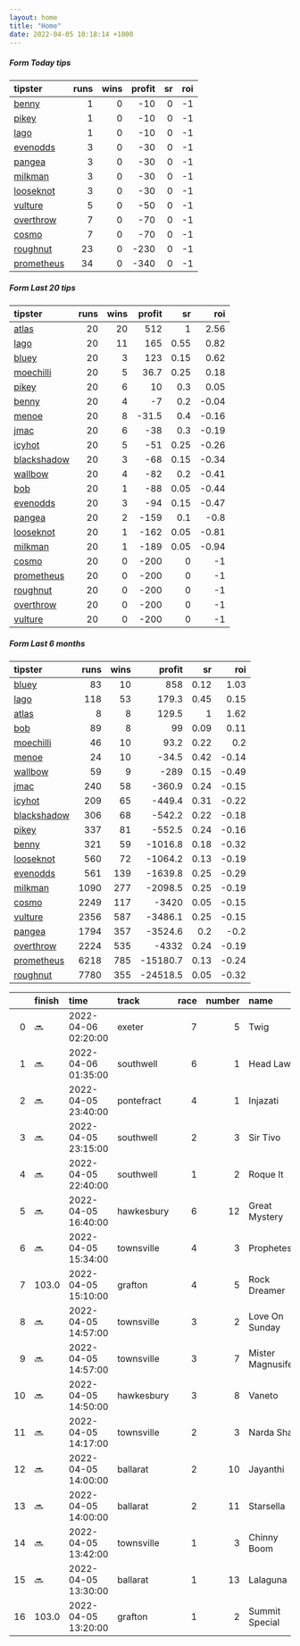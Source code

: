 ```yaml
---   
layout: home  
title: "Home"   
date: 2022-04-05 10:18:14 +1000  
---   
```



##### Form Today tips   

| tipster                                                       |   runs |   wins |   profit |   sr |   roi |
|:--------------------------------------------------------------|-------:|-------:|---------:|-----:|------:|
| [benny](https://mrwayneo.github.io/tips/benny.html)           |      1 |      0 |      -10 |    0 |    -1 |
| [pikey](https://mrwayneo.github.io/tips/pikey.html)           |      1 |      0 |      -10 |    0 |    -1 |
| [lago](https://mrwayneo.github.io/tips/lago.html)             |      1 |      0 |      -10 |    0 |    -1 |
| [evenodds](https://mrwayneo.github.io/tips/evenodds.html)     |      3 |      0 |      -30 |    0 |    -1 |
| [pangea](https://mrwayneo.github.io/tips/pangea.html)         |      3 |      0 |      -30 |    0 |    -1 |
| [milkman](https://mrwayneo.github.io/tips/milkman.html)       |      3 |      0 |      -30 |    0 |    -1 |
| [looseknot](https://mrwayneo.github.io/tips/looseknot.html)   |      3 |      0 |      -30 |    0 |    -1 |
| [vulture](https://mrwayneo.github.io/tips/vulture.html)       |      5 |      0 |      -50 |    0 |    -1 |
| [overthrow](https://mrwayneo.github.io/tips/overthrow.html)   |      7 |      0 |      -70 |    0 |    -1 |
| [cosmo](https://mrwayneo.github.io/tips/cosmo.html)           |      7 |      0 |      -70 |    0 |    -1 |
| [roughnut](https://mrwayneo.github.io/tips/roughnut.html)     |     23 |      0 |     -230 |    0 |    -1 |
| [prometheus](https://mrwayneo.github.io/tips/prometheus.html) |     34 |      0 |     -340 |    0 |    -1 |

##### Form Last 20 tips   

| tipster                                                         |   runs |   wins |   profit |   sr |   roi |
|:----------------------------------------------------------------|-------:|-------:|---------:|-----:|------:|
| [atlas](https://mrwayneo.github.io/tips/atlas.html)             |     20 |     20 |    512   | 1    |  2.56 |
| [lago](https://mrwayneo.github.io/tips/lago.html)               |     20 |     11 |    165   | 0.55 |  0.82 |
| [bluey](https://mrwayneo.github.io/tips/bluey.html)             |     20 |      3 |    123   | 0.15 |  0.62 |
| [moechilli](https://mrwayneo.github.io/tips/moechilli.html)     |     20 |      5 |     36.7 | 0.25 |  0.18 |
| [pikey](https://mrwayneo.github.io/tips/pikey.html)             |     20 |      6 |     10   | 0.3  |  0.05 |
| [benny](https://mrwayneo.github.io/tips/benny.html)             |     20 |      4 |     -7   | 0.2  | -0.04 |
| [menoe](https://mrwayneo.github.io/tips/menoe.html)             |     20 |      8 |    -31.5 | 0.4  | -0.16 |
| [jmac](https://mrwayneo.github.io/tips/jmac.html)               |     20 |      6 |    -38   | 0.3  | -0.19 |
| [icyhot](https://mrwayneo.github.io/tips/icyhot.html)           |     20 |      5 |    -51   | 0.25 | -0.26 |
| [blackshadow](https://mrwayneo.github.io/tips/blackshadow.html) |     20 |      3 |    -68   | 0.15 | -0.34 |
| [wallbow](https://mrwayneo.github.io/tips/wallbow.html)         |     20 |      4 |    -82   | 0.2  | -0.41 |
| [bob](https://mrwayneo.github.io/tips/bob.html)                 |     20 |      1 |    -88   | 0.05 | -0.44 |
| [evenodds](https://mrwayneo.github.io/tips/evenodds.html)       |     20 |      3 |    -94   | 0.15 | -0.47 |
| [pangea](https://mrwayneo.github.io/tips/pangea.html)           |     20 |      2 |   -159   | 0.1  | -0.8  |
| [looseknot](https://mrwayneo.github.io/tips/looseknot.html)     |     20 |      1 |   -162   | 0.05 | -0.81 |
| [milkman](https://mrwayneo.github.io/tips/milkman.html)         |     20 |      1 |   -189   | 0.05 | -0.94 |
| [cosmo](https://mrwayneo.github.io/tips/cosmo.html)             |     20 |      0 |   -200   | 0    | -1    |
| [prometheus](https://mrwayneo.github.io/tips/prometheus.html)   |     20 |      0 |   -200   | 0    | -1    |
| [roughnut](https://mrwayneo.github.io/tips/roughnut.html)       |     20 |      0 |   -200   | 0    | -1    |
| [overthrow](https://mrwayneo.github.io/tips/overthrow.html)     |     20 |      0 |   -200   | 0    | -1    |
| [vulture](https://mrwayneo.github.io/tips/vulture.html)         |     20 |      0 |   -200   | 0    | -1    |

##### Form Last 6 months   

| tipster                                                         |   runs |   wins |   profit |   sr |   roi |
|:----------------------------------------------------------------|-------:|-------:|---------:|-----:|------:|
| [bluey](https://mrwayneo.github.io/tips/bluey.html)             |     83 |     10 |    858   | 0.12 |  1.03 |
| [lago](https://mrwayneo.github.io/tips/lago.html)               |    118 |     53 |    179.3 | 0.45 |  0.15 |
| [atlas](https://mrwayneo.github.io/tips/atlas.html)             |      8 |      8 |    129.5 | 1    |  1.62 |
| [bob](https://mrwayneo.github.io/tips/bob.html)                 |     89 |      8 |     99   | 0.09 |  0.11 |
| [moechilli](https://mrwayneo.github.io/tips/moechilli.html)     |     46 |     10 |     93.2 | 0.22 |  0.2  |
| [menoe](https://mrwayneo.github.io/tips/menoe.html)             |     24 |     10 |    -34.5 | 0.42 | -0.14 |
| [wallbow](https://mrwayneo.github.io/tips/wallbow.html)         |     59 |      9 |   -289   | 0.15 | -0.49 |
| [jmac](https://mrwayneo.github.io/tips/jmac.html)               |    240 |     58 |   -360.9 | 0.24 | -0.15 |
| [icyhot](https://mrwayneo.github.io/tips/icyhot.html)           |    209 |     65 |   -449.4 | 0.31 | -0.22 |
| [blackshadow](https://mrwayneo.github.io/tips/blackshadow.html) |    306 |     68 |   -542.2 | 0.22 | -0.18 |
| [pikey](https://mrwayneo.github.io/tips/pikey.html)             |    337 |     81 |   -552.5 | 0.24 | -0.16 |
| [benny](https://mrwayneo.github.io/tips/benny.html)             |    321 |     59 |  -1016.8 | 0.18 | -0.32 |
| [looseknot](https://mrwayneo.github.io/tips/looseknot.html)     |    560 |     72 |  -1064.2 | 0.13 | -0.19 |
| [evenodds](https://mrwayneo.github.io/tips/evenodds.html)       |    561 |    139 |  -1639.8 | 0.25 | -0.29 |
| [milkman](https://mrwayneo.github.io/tips/milkman.html)         |   1090 |    277 |  -2098.5 | 0.25 | -0.19 |
| [cosmo](https://mrwayneo.github.io/tips/cosmo.html)             |   2249 |    117 |  -3420   | 0.05 | -0.15 |
| [vulture](https://mrwayneo.github.io/tips/vulture.html)         |   2356 |    587 |  -3486.1 | 0.25 | -0.15 |
| [pangea](https://mrwayneo.github.io/tips/pangea.html)           |   1794 |    357 |  -3524.6 | 0.2  | -0.2  |
| [overthrow](https://mrwayneo.github.io/tips/overthrow.html)     |   2224 |    535 |  -4332   | 0.24 | -0.19 |
| [prometheus](https://mrwayneo.github.io/tips/prometheus.html)   |   6218 |    785 | -15180.7 | 0.13 | -0.24 |
| [roughnut](https://mrwayneo.github.io/tips/roughnut.html)       |   7780 |    355 | -24518.5 | 0.05 | -0.32 |

|    | finish   | time                | track      |   race |   number | name               |   odds | tipster             |
|---:|:---------|:--------------------|:-----------|-------:|---------:|:-------------------|-------:|:--------------------|
|  0 | :soon:   | 2022-04-06 02:20:00 | exeter     |      7 |        5 | Twig               |   2.8  | evenodds,overthrow  |
|  1 | :soon:   | 2022-04-06 01:35:00 | southwell  |      6 |        1 | Head Law           |   1.65 | milkman             |
|  2 | :soon:   | 2022-04-05 23:40:00 | pontefract |      4 |        1 | Injazati           |   2.9  | milkman             |
|  3 | :soon:   | 2022-04-05 23:15:00 | southwell  |      2 |        3 | Sir Tivo           |   3.4  | pangea              |
|  4 | :soon:   | 2022-04-05 22:40:00 | southwell  |      1 |        2 | Roque It           |   5    | overthrow           |
|  5 | :soon:   | 2022-04-05 16:40:00 | hawkesbury |      6 |       12 | Great Mystery      |  12    | pikey               |
|  6 | :soon:   | 2022-04-05 15:34:00 | townsville |      4 |        3 | Prophetess         |   4.5  | benny,overthrow     |
|  7 | 103.0    | 2022-04-05 15:10:00 | grafton    |      4 |        5 | Rock Dreamer       |   8    | looseknot           |
|  8 | :soon:   | 2022-04-05 14:57:00 | townsville |      3 |        2 | Love On Sunday     |   2.45 | vulture             |
|  9 | :soon:   | 2022-04-05 14:57:00 | townsville |      3 |        7 | Mister Magnusifent |   4.6  | pangea,overthrow    |
| 10 | :soon:   | 2022-04-05 14:50:00 | hawkesbury |      3 |        8 | Vaneto             |   5    | looseknot           |
| 11 | :soon:   | 2022-04-05 14:17:00 | townsville |      2 |        3 | Narda Shar         |   2.38 | evenodds,overthrow  |
| 12 | :soon:   | 2022-04-05 14:00:00 | ballarat   |      2 |       10 | Jayanthi           |   1.95 | vulture             |
| 13 | :soon:   | 2022-04-05 14:00:00 | ballarat   |      2 |       11 | Starsella          |   4    | looseknot           |
| 14 | :soon:   | 2022-04-05 13:42:00 | townsville |      1 |        3 | Chinny Boom        |   1.26 | evenodds,lago       |
| 15 | :soon:   | 2022-04-05 13:30:00 | ballarat   |      1 |       13 | Lalaguna           |   4.33 | overthrow,looseknot |
| 16 | 103.0    | 2022-04-05 13:20:00 | grafton    |      1 |        2 | Summit Special     |   1.65 | pangea              |